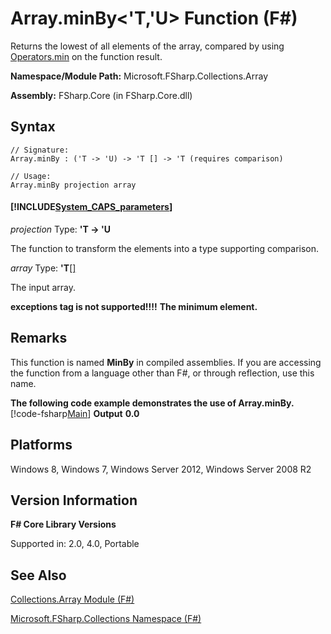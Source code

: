# Array.minBy<'T,'U> Function (F#)

Returns the lowest of all elements of the array, compared by using [Operators.min](http://msdn.microsoft.com/en-us/library/adea4fd7-bfad-4834-989c-7878aca81fed) on the function result.

**Namespace/Module Path:** Microsoft.FSharp.Collections.Array

**Assembly:** FSharp.Core (in FSharp.Core.dll)


## Syntax

```
// Signature:
Array.minBy : ('T -> 'U) -> 'T [] -> 'T (requires comparison)

// Usage:
Array.minBy projection array
```

#### [!INCLUDE[System_CAPS_parameters](//System/Token/System_CAPS_parameters_md.md)]
*projection*
Type: **'T -&gt; 'U**


The function to transform the elements into a type supporting comparison.


*array*
Type: **'T**[[]](http://msdn.microsoft.com/en-us/library/def20292-9aae-4596-9275-b94e594f8493)


The input array.



**exceptions tag is not supported!!!!**
**The minimum element.**
## Remarks
This function is named **MinBy** in compiled assemblies. If you are accessing the function from a language other than F#, or through reflection, use this name.

**The following code example demonstrates the use of Array.minBy.**
[!code-fsharp[Main](snippets/fsarrays/snippet58.fs)]
**Output**
**0.0**
## Platforms
Windows 8, Windows 7, Windows Server 2012, Windows Server 2008 R2


## Version Information
**F# Core Library Versions**

Supported in: 2.0, 4.0, Portable




## See Also
[Collections.Array Module &#40;F&#35;&#41;](Collections.Array+Module+%28FSharp%29.md)

[Microsoft.FSharp.Collections Namespace &#40;F&#35;&#41;](Microsoft.FSharp.Collections+Namespace+%28FSharp%29.md)

